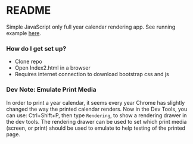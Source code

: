 # README #

Simple JavaScript only full year calendar rendering app. See running example [here](http://calendar.jamesralexander.com/).

### How do I get set up? ###

* Clone repo
* Open Index2.html in a browser
* Requires internet connection to download bootstrap css and js

### Dev Note: Emulate Print Media ###

In order to print a year calendar, it seems every year Chrome has slightly changed the way the printed calendar renders.
Now in the Dev Tools, you can use: Ctrl+Shift+P, then type `Rendering`, to show a rendering drawer in the dev tools.
The rendering drawer can be used to set which print media (screen, or print) should be used to emulate to help
testing of the printed page.